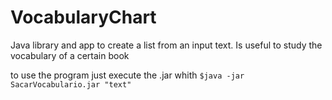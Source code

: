 # VocabularyChart
Java library and app to create a list from an input text. Is useful to study the vocabulary of a certain book

to use the program just execute the .jar whith ``` $java -jar SacarVocabulario.jar "text" ```
